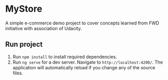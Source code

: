 # MyStore

A simple e-commerce demo project to cover concepts learned from FWD initiative with association of Udacity.

## Run project

1. Run `npm install` to install required dependencies.
2. Run `ng serve` for a dev server. Navigate to `http://localhost:4200/`. The application will automatically reload if you change any of the source files.